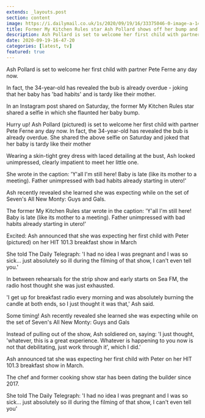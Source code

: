 ```yaml
---
extends: _layouts.post
section: content
image: https://i.dailymail.co.uk/1s/2020/09/19/16/33375046-0-image-a-148_1600528933576.jpg 
title: Former My Kitchen Rules star Ash Pollard shows off her bump and reveals her first child is overdue 
description: Ash Pollard is set to welcome her first child with partner Pete Ferne any day now.  
date: 2020-09-19-16-47-20 
categories: [latest, tv] 
featured: true 
--- 
```

Ash Pollard is set to welcome her first child with partner Pete Ferne any day now. 

In fact, the 34-year-old has revealed the bub is already overdue - joking that her baby has 'bad habits' and is tardy like their mother. 

In an Instagram post shared on Saturday, the former My Kitchen Rules star shared a selfie in which she flaunted her baby bump. 

Hurry up! Ash Pollard (pictured) is set to welcome her first child with partner Pete Ferne any day now. In fact, the 34-year-old has revealed the bub is already overdue. She shared the above selfie on Saturday and joked that her baby is tardy like their mother 

Wearing a skin-tight grey dress with laced detailing at the bust, Ash looked unimpressed, clearly impatient to meet her little one. 

She wrote in the caption: 'Y'all I'm still here! Baby is late (like its mother to a meeting). Father unimpressed with bad habits already starting in utero!' 

Ash recently revealed she learned she was expecting while on the set of Seven's All New Monty: Guys and Gals.

The former My Kitchen Rules star wrote in the caption: 'Y'all I'm still here! Baby is late (like its mother to a meeting). Father unimpressed with bad habits already starting in utero!'

Excited: Ash announced that she was expecting her first child with Peter (pictured) on her HIT 101.3 breakfast show in March 

She told The Daily Telegraph: 'I had no idea I was pregnant and I was so sick… just absolutely so ill during the filming of that show, I can't even tell you.' 

In between rehearsals for the strip show and early starts on Sea FM, the radio host thought she was just exhausted. 

'I get up for breakfast radio every morning and was absolutely burning the candle at both ends, so I just thought it was that,' Ash said. 

Some timing! Ash recently revealed she learned she was expecting while on the set of Seven's All New Monty: Guys and Gals

Instead of pulling out of the show, Ash soldiered on, saying: 'I just thought, 'whatever, this is a great experience. Whatever is happening to you now is not that debilitating, just work through it', which I did.'  

Ash announced tat she was expecting her first child with Peter on her HIT 101.3 breakfast show in March. 

The chef and former cooking show star has been dating the builder since 2017.  

She told The Daily Telegraph: 'I had no idea I was pregnant and I was so sick… just absolutely so ill during the filming of that show, I can't even tell you'


